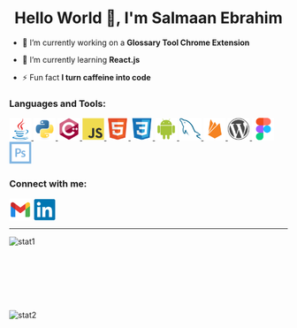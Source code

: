 
<h1 align="center">Hello World 👋, I'm Salmaan Ebrahim</h1>



- 🔭 I’m currently working on a **Glossary Tool Chrome Extension**

- 🌱 I’m currently learning **React.js**

- ⚡ Fun fact **I turn caffeine into code**

<h3 align="left">Languages and Tools:</h3>
<p align="left">

<a href="https://www.java.com" target="_blank" rel="noreferrer"> <img src="https://github.com/salmaaneb/Icons/blob/main/icons/java/java-original.svg" alt="java" width="40" height="40"/> </a> 
<a href="https://www.python.org" target="_blank" rel="noreferrer"> <img src="https://github.com/salmaaneb/Icons/blob/main/icons/python/python-original.svg" alt="python" width="40" height="40"/> </a> 
<a href="https://en.wikipedia.org/wiki/C%2B%2B" target="_blank" rel="noreferrer"> <img src="https://github.com/salmaaneb/Icons/blob/main/icons/cplusplus/cplusplus-original.svg" alt="c++" width="40" height="40"/> </a>
<a href="https://www.javascript.com" target="_blank" rel="noreferrer"> <img src="https://github.com/salmaaneb/Icons/blob/main/icons/javascript/javascript-original.svg" alt="Javascript" width="40" height="40"/> </a> 
<a href="https://en.wikipedia.org/wiki/HTML" target="_blank" rel="noreferrer"> <img src="https://github.com/salmaaneb/Icons/blob/main/icons/html5/html5-original.svg" alt="html5" width="40" height="40"/> </a> 
<a href="https://en.wikipedia.org/wiki/CSS" target="_blank" rel="noreferrer"> <img src="https://github.com/salmaaneb/Icons/blob/main/icons/css3/css3-original.svg" alt="css3" width="40" height="40"/> </a> 
<a href="https://developer.android.com" target="_blank" rel="noreferrer"> <img src="https://github.com/salmaaneb/Icons/blob/main/icons/android/android-original.svg" alt="android" width="40" height="40"/> </a> 
<a href="https://www.mysql.com" target="_blank" rel="noreferrer"> <img src="https://github.com/salmaaneb/Icons/blob/main/icons/mysql/mysql-original.svg" alt="mysql" width="40" height="40"/> </a> 
<a href="https://firebase.google.com" target="_blank" rel="noreferrer"> <img src="https://github.com/salmaaneb/Icons/blob/main/icons/firebase/firebase-plain.svg" alt="firebase" width="40" height="40"/> </a> 
<a href="https://en-za.wordpress.org" target="_blank" rel="noreferrer"> <img src="https://github.com/salmaaneb/Icons/blob/main/icons/wordpress/wordpress-plain.svg" alt="Javascript" width="40" height="40"/> </a> 
<a href="https://www.figma.com" target="_blank" rel="noreferrer"> <img src="https://github.com/salmaaneb/Icons/blob/main/icons/figma/figma-original.svg" alt="figma" width="40" height="40"/> </a> 
<a href="https://www.photoshop.com" target="_blank" rel="noreferrer"> <img src="https://github.com/salmaaneb/Icons/blob/main/icons/photoshop/photoshop-line.svg" alt="photoshop" width="40" height="40"/> </a> 

</p>


<h3 align="left">Connect with me:</h3>
<p align="left">

<a href="mailto:salmaaneb@gmail.com" target="blank"><img align="center" src="https://github.com/salmaaneb/Icons/blob/main/icons/gmail/gmail-original.png" alt="gmail" height="40" width="40" /></a>
<a href="https://www.linkedin.com/in/salmaan-ebrahim" target="blank"><img align="center" src="https://github.com/salmaaneb/Icons/blob/main/icons/linkedin/linkedin-original.svg" alt="linkedin" height="40" width="40" /></a>
</p>

------

<p><img align="left" src="https://salmaaneb-readme-stats.vercel.app/api/top-langs?username=salmaaneb&show_icons=true&theme=cobalt&locale=en&layout=compact" alt="stat1" / ><br><br><br><br><br><br><br></p>

<p><img align="left" src="https://salmaaneb-readme-stats.vercel.app/api?username=salmaaneb&show_icons=true&rank_icon=github&theme=cobalt#gh-light-mode-only" alt="stat2" /></p>



